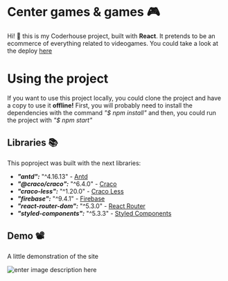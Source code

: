 # Center games & games 🎮

Hi! 👋 this is my Coderhouse project, built with **React**. It pretends to be an ecommerce of everything related to videogames. You could take a look at the deploy [here](https://center-ecommerce-react-ch.netlify.app/)

# Using the project

If you want to use this project locally, you could clone the project and have a copy to use it **offline!**
First, you will probably need to install the dependencies with the command _"$ npm install"_ and then, you could run the project with _"$ npm start"_

## Libraries 📚

This poproject was built with the next libraries:

- **_"antd":_** "^4.16.13" - [Antd](https://ant.design/)
- **_"@craco/craco":_** "^6.4.0" - [Craco](https://www.npmjs.com/package/@craco/craco)
- **_"craco-less":_** "^1.20.0" - [Craco Less](https://www.npmjs.com/package/craco-less)
- **_"firebase":_** "^9.4.1" - [Firebase](https://firebase.google.com/?hl=es)
- **_"react-router-dom":_** "^5.3.0" - [React Router](https://v5.reactrouter.com/)
- **_"styled-components":_** "^5.3.3" - [Styled Components](https://styled-components.com/)

## Demo 📽

A little demonstration of the site

![enter image description here](https://media3.giphy.com/media/Ce4qz8jjOWyG06ivny/giphy.gif?cid=790b7611bd4e8bd5871ef9aa6570bd05443fa5e12970a61a&rid=giphy.gif&ct=g)
